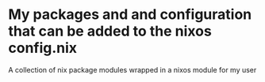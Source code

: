 # My packages and and configuration that can be added to the nixos config.nix
A collection of nix package modules wrapped in a nixos module for my user

